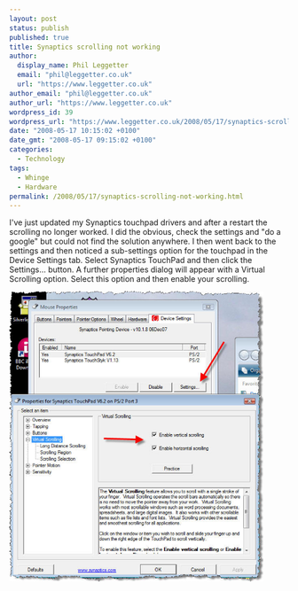 ```yaml
---
layout: post
status: publish
published: true
title: Synaptics scrolling not working
author:
  display_name: Phil Leggetter
  email: "phil@leggetter.co.uk"
  url: "https://www.leggetter.co.uk"
author_email: "phil@leggetter.co.uk"
author_url: "https://www.leggetter.co.uk"
wordpress_id: 39
wordpress_url: "https://www.leggetter.co.uk/2008/05/17/synaptics-scrolling-not-working.html"
date: "2008-05-17 10:15:02 +0100"
date_gmt: "2008-05-17 09:15:02 +0100"
categories:
  - Technology
tags:
  - Whinge
  - Hardware
permalink: /2008/05/17/synaptics-scrolling-not-working.html
---
```


<p>I've just updated my Synaptics touchpad drivers and after a restart the scrolling no longer worked. I did the obvious, check the settings and "do a google" but could not find the solution anywhere. I then went back to the settings and then noticed a sub-settings option for the touchpad in the Device Settings tab. Select Synaptics TouchPad and then click the Settings...  button. A further properties dialog will appear with a Virtual Scrolling option. Select this option and then enable your scrolling.</p>
<p><a href="/wp-content/uploads/2008/05/devicesettings.jpg"><img src="/wp-content/uploads/2008/05/devicesettings.jpg" alt="Synaptics Touchpad device settings" height="524" width="458" /></a></p>
